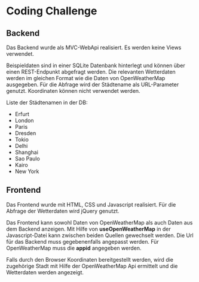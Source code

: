 # Coding Challenge

## Backend

Das Backend wurde als MVC-WebApi realisiert. Es werden keine Views verwendet.

Beispieldaten sind in einer SQLite Datenbank hinterlegt und können über einen REST-Endpunkt abgefragt werden. Die relevanten Wetterdaten werden im gleichen Format wie die Daten von OpenWeatherMap ausgegeben. Für die Abfrage wird der Städtename als URL-Parameter genutzt. Koordinaten können nicht verwendet werden.

Liste der Städtenamen in der DB:

- Erfurt
- London
- Paris
- Dresden
- Tokio
- Delhi
- Shanghai
- Sao Paulo
- Kairo
- New York

## Frontend

Das Frontend wurde mit HTML, CSS und Javascript realisiert. Für die Abfrage der Wetterdaten wird jQuery genutzt.

Das Frontend kann sowohl Daten von OpenWeatherMap als auch Daten aus dem Backend anzeigen. Mit Hilfe von **useOpenWeatherMap** in der Javascript-Datei kann zwischen beiden Quellen gewechselt werden. Die Url für das Backend muss gegebenenfalls angepasst werden. Für OpenWeatherMap muss die **appid** angegeben werden.

Falls durch den Browser Koordinaten bereitgestellt werden, wird die zugehörige Stadt mit Hilfe der OpenWeatherMap Api ermittelt und die Wetterdaten werden angezeigt.
